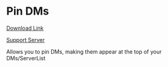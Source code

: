# Pin DMs

[Download Link](https://OILYY.github.io/downloader/?plugin=PinDMs)

[Support Server](https://discord.gg/Y36CTWeCFE)

Allows you to pin DMs, making them appear at the top of your DMs/ServerList

